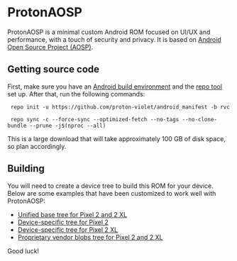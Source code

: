 # ProtonAOSP

ProtonAOSP is a minimal custom Android ROM focused on UI/UX and performance, with a touch of security and privacy. It is based on [Android Open Source Project (AOSP)](https://source.android.com/).

## Getting source code

First, make sure you have an [Android build environment](https://source.android.com/setup/build/initializing) and the [repo tool](https://source.android.com/setup/build/downloading) set up. After that, run the following commands:

```
 repo init -u https://github.com/proton-violet/android_manifest -b rvc
```
```
 repo sync -c --force-sync --optimized-fetch --no-tags --no-clone-bundle --prune -j$(nproc --all)
```

This is a large download that will take approximately 100 GB of disk space, so plan accordingly.

## Building

You will need to create a device tree to build this ROM for your device. Below are some examples that have been customized to work well with ProtonAOSP:

- [Unified base tree for Pixel 2 and 2 XL](https://github.com/ProtonAOSP/android_device_google_wahoo)
- [Device-specific tree for Pixel 2](https://github.com/ProtonAOSP/android_device_google_walleye)
- [Device-specific tree for Pixel 2 XL](https://github.com/ProtonAOSP/android_device_google_taimen)
- [Proprietary vendor blobs tree for Pixel 2 and 2 XL](https://github.com/ProtonAOSP/android_vendor_google)

Good luck!

